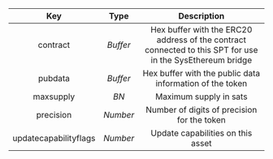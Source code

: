 |          Key          |   Type   |                         Description                          |
| :-------------------: | :------: | :----------------------------------------------------------: |
|       contract        | *Buffer* | Hex buffer with the ERC20 address of the contract connected to this SPT for use in the SysEthereum bridge |
|        pubdata        | *Buffer* |   Hex buffer with the public data information of the token   |
|       maxsupply       |   *BN*   |                    Maximum supply in sats                    |
|       precision       | *Number* |         Number of digits of precision for the token          |
| updatecapabilityflags | *Number* |              Update capabilities on this asset               |
